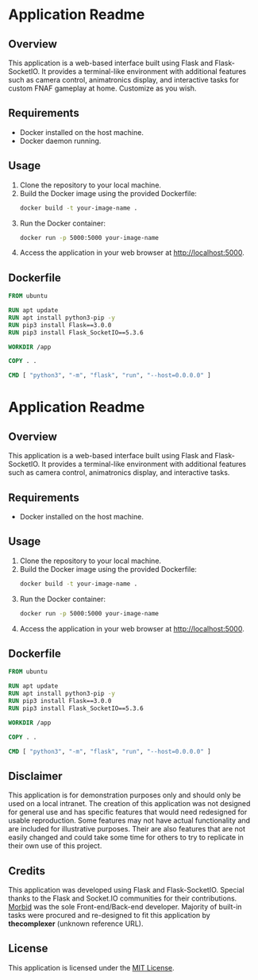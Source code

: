 # Application Readme

## Overview
This application is a web-based interface built using Flask and Flask-SocketIO. It provides a terminal-like environment with additional features such as camera control, animatronics display, and interactive tasks for custom FNAF gameplay at home. Customize as you wish.

## Requirements
- Docker installed on the host machine.
- Docker daemon running.

## Usage
1. Clone the repository to your local machine.
2. Build the Docker image using the provided Dockerfile:
    ```bash
    docker build -t your-image-name .
    ```
3. Run the Docker container:
    ```bash
    docker run -p 5000:5000 your-image-name
    ```
4. Access the application in your web browser at [http://localhost:5000](http://localhost:5000).

## Dockerfile
```Dockerfile
FROM ubuntu

RUN apt update
RUN apt install python3-pip -y
RUN pip3 install Flask==3.0.0
RUN pip3 install Flask_SocketIO==5.3.6

WORKDIR /app

COPY . .

CMD [ "python3", "-m", "flask", "run", "--host=0.0.0.0" ]
```

# Application Readme

## Overview
This application is a web-based interface built using Flask and Flask-SocketIO. It provides a terminal-like environment with additional features such as camera control, animatronics display, and interactive tasks.

## Requirements
- Docker installed on the host machine.

## Usage
1. Clone the repository to your local machine.
2. Build the Docker image using the provided Dockerfile:
    ```bash
    docker build -t your-image-name .
    ```
3. Run the Docker container:
    ```bash
    docker run -p 5000:5000 your-image-name
    ```
4. Access the application in your web browser at [http://localhost:5000](http://localhost:5000).

## Dockerfile
```Dockerfile
FROM ubuntu

RUN apt update
RUN apt install python3-pip -y
RUN pip3 install Flask==3.0.0
RUN pip3 install Flask_SocketIO==5.3.6

WORKDIR /app

COPY . .

CMD [ "python3", "-m", "flask", "run", "--host=0.0.0.0" ]
```

## Disclaimer
This application is for demonstration purposes only and should only be used on a local intranet. The creation of this application was not designed for general use and has specific features that would need redesigned for usable reproduction. Some features may not have actual functionality and are included for illustrative purposes. Their are also features that are not easily changed and could take some time for others to try to replicate in their own use of this project.

## Credits
This application was developed using Flask and Flask-SocketIO. Special thanks to the Flask and Socket.IO communities for their contributions. [Morbid](https://github.com/Morbid1134) was the sole Front-end/Back-end developer. Majority of built-in tasks were procured and re-designed to fit this application by **thecomplexer** (unknown reference URL).

## License
This application is licensed under the [MIT License](LICENSE).